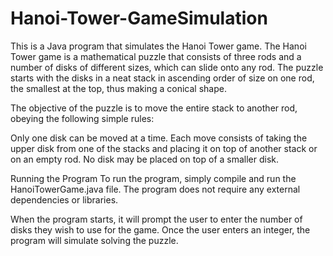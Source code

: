 # Hanoi-Tower-GameSimulation
This is a Java program that simulates the Hanoi Tower game. The Hanoi Tower game is a mathematical puzzle that consists of three rods and a number of disks of different sizes, which can slide onto any rod. The puzzle starts with the disks in a neat stack in ascending order of size on one rod, the smallest at the top, thus making a conical shape.

The objective of the puzzle is to move the entire stack to another rod, obeying the following simple rules:

Only one disk can be moved at a time.
Each move consists of taking the upper disk from one of the stacks and placing it on top of another stack or on an empty rod.
No disk may be placed on top of a smaller disk.

Running the Program
To run the program, simply compile and run the HanoiTowerGame.java file. The program does not require any external dependencies or libraries.

When the program starts, it will prompt the user to enter the number of disks they wish to use for the game. Once the user enters an integer, the program will simulate solving the puzzle.
